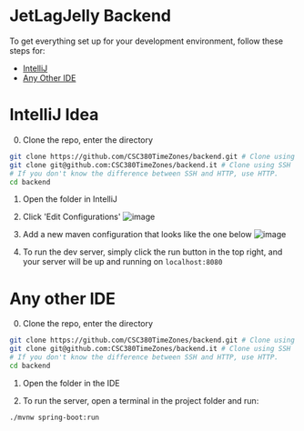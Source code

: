 # JetLagJelly Backend

To get everything set up for your development environment, follow these steps for:
- [IntelliJ](#intellij-idea)
- [Any Other IDE](#any-other-ide)

# IntelliJ Idea
0. Clone the repo, enter the directory
```bash
git clone https://github.com/CSC380TimeZones/backend.git # Clone using HTTP
git clone git@github.com:CSC380TimeZones/backend.it # Clone using SSH
# If you don't know the difference between SSH and HTTP, use HTTP.
cd backend
```
1. Open the folder in IntelliJ

2. Click 'Edit Configurations'
![image](https://user-images.githubusercontent.com/46410314/226192542-1dbfbf2f-09ab-45f7-be13-39117b6f6de6.png)

3. Add a new maven configuration that looks like the one below
![image](https://user-images.githubusercontent.com/46410314/226192561-64c6771e-5b6a-4b09-81a1-396465a4f9d9.png)

4. To run the dev server, simply click the run button in the top right, and your server will be up and running on `localhost:8080`

# Any other IDE
0. Clone the repo, enter the directory
```bash
git clone https://github.com/CSC380TimeZones/backend.git # Clone using HTTP
git clone git@github.com:CSC380TimeZones/backend.it # Clone using SSH
# If you don't know the difference between SSH and HTTP, use HTTP.
cd backend
```

1. Open the folder in the IDE

2. To run the server, open a terminal in the project folder and run:
```bash
./mvnw spring-boot:run
```
